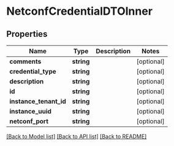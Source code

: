 # NetconfCredentialDTOInner

## Properties
Name | Type | Description | Notes
------------ | ------------- | ------------- | -------------
**comments** | **string** |  | [optional] 
**credential_type** | **string** |  | [optional] 
**description** | **string** |  | [optional] 
**id** | **string** |  | [optional] 
**instance_tenant_id** | **string** |  | [optional] 
**instance_uuid** | **string** |  | [optional] 
**netconf_port** | **string** |  | [optional] 

[[Back to Model list]](../README.md#documentation-for-models) [[Back to API list]](../README.md#documentation-for-api-endpoints) [[Back to README]](../README.md)


